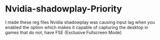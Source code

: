 # Nvidia-shadowplay-Priority
I made these reg files Nvidia shadowplay was causing input lag when you enabled the option which makes it capable of capturing the desktop in games that do not, have FSE (Exclusive Fullscreen Mode)
